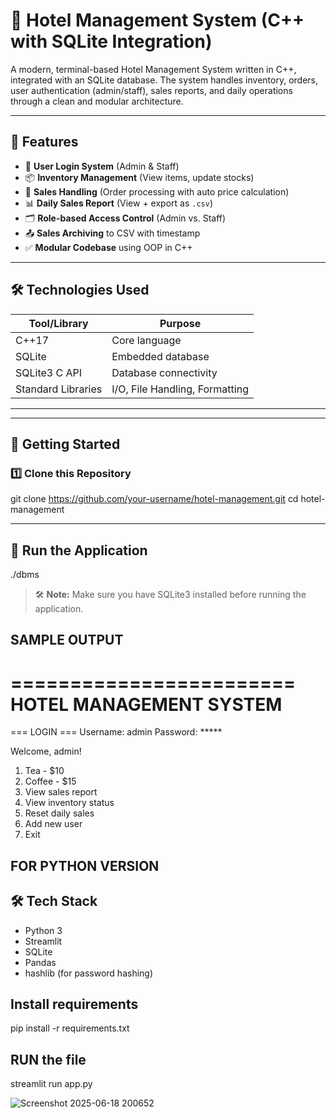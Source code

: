 # 🏨 Hotel Management System (C++ with SQLite Integration)

A modern, terminal-based Hotel Management System written in C++, integrated with an SQLite database. The system handles inventory, orders, user authentication (admin/staff), sales reports, and daily operations through a clean and modular architecture.

---

## 📌 Features

- 🔐 **User Login System** (Admin & Staff)
- 📦 **Inventory Management** (View items, update stocks)
- 🧾 **Sales Handling** (Order processing with auto price calculation)
- 📊 **Daily Sales Report** (View + export as `.csv`)
- 🗂 **Role-based Access Control** (Admin vs. Staff)
- 📤 **Sales Archiving** to CSV with timestamp
- ✅ **Modular Codebase** using OOP in C++

---

## 🛠️ Technologies Used

| Tool/Library        | Purpose                         |
|---------------------|---------------------------------|
| C++17               | Core language                   |
| SQLite              | Embedded database               |
| SQLite3 C API       | Database connectivity           |
| Standard Libraries  | I/O, File Handling, Formatting  |

---


---

## 🚀 Getting Started

### 1️⃣ Clone this Repository

git clone https://github.com/your-username/hotel-management.git
cd hotel-management

---

## 🚀 **Run the Application**
./dbms

> 🛠️ **Note:** Make sure you have SQLite3 installed before running the application.


## SAMPLE OUTPUT

========================
   HOTEL MANAGEMENT SYSTEM
========================

=== LOGIN ===
Username: admin
Password: *****

Welcome, admin!

1) Tea - $10
2) Coffee - $15
3) View sales report
4) View inventory status
5) Reset daily sales
6) Add new user
7) Exit



## FOR PYTHON VERSION
## 🛠️ Tech Stack

- Python 3
- Streamlit
- SQLite
- Pandas
- hashlib (for password hashing)

## Install requirements
  pip install -r requirements.txt

## RUN the file
   streamlit run app.py
   
   
![Screenshot 2025-06-18 200652](https://github.com/user-attachments/assets/d8a35be4-b4fd-4c48-88fc-1cf154287492)

  
